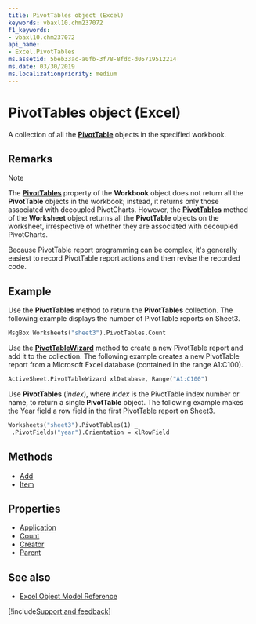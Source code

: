 ```yaml
---
title: PivotTables object (Excel)
keywords: vbaxl10.chm237072
f1_keywords:
- vbaxl10.chm237072
api_name:
- Excel.PivotTables
ms.assetid: 5beb33ac-a0fb-3f78-8fdc-d05719512214
ms.date: 03/30/2019
ms.localizationpriority: medium
---
```



# PivotTables object (Excel)

A collection of all the **[PivotTable](Excel.PivotTable.md)** objects in the specified workbook.


## Remarks

> [!NOTE] 
> The **[PivotTables](Excel.workbook.pivottables.md)** property of the **Workbook** object does not return all the **PivotTable** objects in the workbook; instead, it returns only those associated with decoupled PivotCharts. However, the **[PivotTables](Excel.Worksheet.PivotTables.md)** method of the **Worksheet** object returns all the **PivotTable** objects on the worksheet, irrespective of whether they are associated with decoupled PivotCharts.

Because PivotTable report programming can be complex, it's generally easiest to record PivotTable report actions and then revise the recorded code.


## Example

Use the **PivotTables** method to return the **PivotTables** collection. The following example displays the number of PivotTable reports on Sheet3.

```vb
MsgBox Worksheets("sheet3").PivotTables.Count
```

Use the **[PivotTableWizard](Excel.Worksheet.PivotTableWizard.md)** method to create a new PivotTable report and add it to the collection. The following example creates a new PivotTable report from a Microsoft Excel database (contained in the range A1:C100).

```vb
ActiveSheet.PivotTableWizard xlDatabase, Range("A1:C100")
```

Use **PivotTables** (_index_), where _index_ is the PivotTable index number or name, to return a single **PivotTable** object. The following example makes the Year field a row field in the first PivotTable report on Sheet3.

```vb
Worksheets("sheet3").PivotTables(1) _ 
 .PivotFields("year").Orientation = xlRowField
```


## Methods

- [Add](Excel.PivotTables.Add.md)
- [Item](Excel.PivotTables.Item.md)

## Properties

- [Application](Excel.PivotTables.Application.md)
- [Count](Excel.PivotTables.Count.md)
- [Creator](Excel.PivotTables.Creator.md)
- [Parent](Excel.PivotTables.Parent.md)


## See also

- [Excel Object Model Reference](overview/Excel/object-model.md)

[!include[Support and feedback](~/includes/feedback-boilerplate.md)]